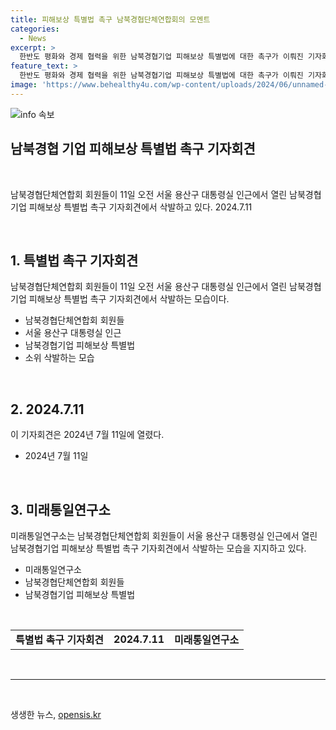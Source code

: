 ```yaml
---
title: 피해보상 특별법 촉구 남북경협단체연합회의 모멘트
categories:
  - News
excerpt: >
  한반도 평화와 경제 협력을 위한 남북경협기업 피해보상 특별법에 대한 촉구가 이뤄진 기자회견에서, 남북경협단체연합회 회원들이 머리를 깎는 행동으로 주목을 끌었다. 이들은 11일 서울 용산구 대통령실 인근에서 이러한 특별법의 제정을 촉구하며 선언했다. 이번 특별법은 남북 경제 협력을 통해 발생한 기업의 손실에 대한 보상을 다루고 있다.
feature_text: >
  한반도 평화와 경제 협력을 위한 남북경협기업 피해보상 특별법에 대한 촉구가 이뤄진 기자회견에서, 남북경협단체연합회 회원들이 머리를 깎는 행동으로 주목을 끌었다. 이들은 11일 서울 용산구 대통령실 인근에서 이러한 특별법의 제정을 촉구하며 선언했다. 이번 특별법은 남북 경제 협력을 통해 발생한 기업의 손실에 대한 보상을 다루고 있다.
image: 'https://www.behealthy4u.com/wp-content/uploads/2024/06/unnamed-file.png'
---
```


<p><img src="https://www.behealthy4u.com/wp-content/uploads/2024/06/unnamed-file.png" alt="info 속보" /></p>

<h2>남북경협 기업 피해보상 특별법 촉구 기자회견</h2>

<p data-ke-size="size16">&nbsp;</p>

<p data-ke-size="size16">남북경협단체연합회 회원들이 11일 오전 서울 용산구 대통령실 인근에서 열린 남북경협기업 피해보상 특별법 촉구 기자회견에서 삭발하고 있다. 2024.7.11</p>

<p data-ke-size="size16">&nbsp;</p>

<h2 data-ke-size="size26">1. 특별법 촉구 기자회견</h2>

<p data-ke-size="size16">남북경협단체연합회 회원들이 11일 오전 서울 용산구 대통령실 인근에서 열린 남북경협기업 피해보상 특별법 촉구 기자회견에서 삭발하는 모습이다.</p>

<ul>
<li>남북경협단체연합회 회원들</li>
<li>서울 용산구 대통령실 인근</li>
<li>남북경협기업 피해보상 특별법</li>
<li>소위 삭발하는 모습</li>
</ul>

<p data-ke-size="size16">&nbsp;</p>

<h2 data-ke-size="size26">2. 2024.7.11</h2>

<p data-ke-size="size16">이 기자회견은 2024년 7월 11일에 열렸다.</p>

<ul>
<li>2024년 7월 11일</li>
</ul>

<p data-ke-size="size16">&nbsp;</p>

<h2 data-ke-size="size26">3. 미래통일연구소</h2>

<p data-ke-size="size16">미래통일연구소는 남북경협단체연합회 회원들이 서울 용산구 대통령실 인근에서 열린 남북경협기업 피해보상 특별법 촉구 기자회견에서 삭발하는 모습을 지지하고 있다.</p>

<ul>
<li>미래통일연구소</li>
<li>남북경협단체연합회 회원들</li>
<li>남북경협기업 피해보상 특별법</li>
</ul>

<p data-ke-size="size16">&nbsp;</p>

<table>
<tbody>
<tr>
<td style="text-align: center; height: 17px;"><b>특별법 촉구 기자회견</b></td>
<td style="text-align: center; height: 17px;"><b>2024.7.11</b></td>
<td style="text-align: center; height: 17px;"><b>미래통일연구소</b></td>
</tr>
</tbody>
</table>

<p data-ke-size="size16">&nbsp;</p>

<hr>

<p data-ke-size="size16">&nbsp;</p>
생생한 뉴스, <a href="https://opensis.kr" rel="dofollow">opensis.kr</a>



